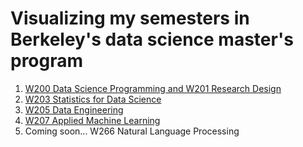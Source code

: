 # Visualizing my semesters in Berkeley's data science master's program
1. [W200 Data Science Programming and W201 Research Design](1_spring22/spring22.ipynb)
2. [W203 Statistics for Data Science](2_summer22/summer22.ipynb)
3. [W205 Data Engineering](3_fall22/fall22.ipynb)
4. [W207 Applied Machine Learning](/4_spring23/spring23.ipynb)
5. Coming soon... W266 Natural Language Processing